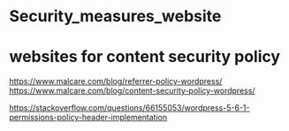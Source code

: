 # Security_measures_website

# websites for content security policy
https://www.malcare.com/blog/referrer-policy-wordpress/
https://www.malcare.com/blog/content-security-policy-wordpress/

https://stackoverflow.com/questions/66155053/wordpress-5-6-1-permissions-policy-header-implementation